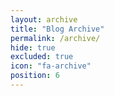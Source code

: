 ```yaml
---
layout: archive
title: "Blog Archive"
permalink: /archive/
hide: true
excluded: true
icon: "fa-archive"
position: 6
---
```

